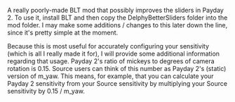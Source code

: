 A really poorly-made BLT mod that possibly improves the sliders in Payday 2. To use it, install BLT and then copy the DelphyBetterSliders folder into the mod folder. I may make some additions / changes to this later down the line, since it's pretty simple at the moment.

Because this is most useful for accurately configuring your sensitivity (which is all I really made it for), I will provide some additional information regarding that usage. Payday 2's ratio of mickeys to degrees of camera rotation is 0.15. Source users can think of this number as Payday 2's (static) version of m_yaw. This means, for example, that you can calculate your Payday 2 sensitivity from your Source sensitivity by multiplying your Source sensitivity by 0.15 / m_yaw.
